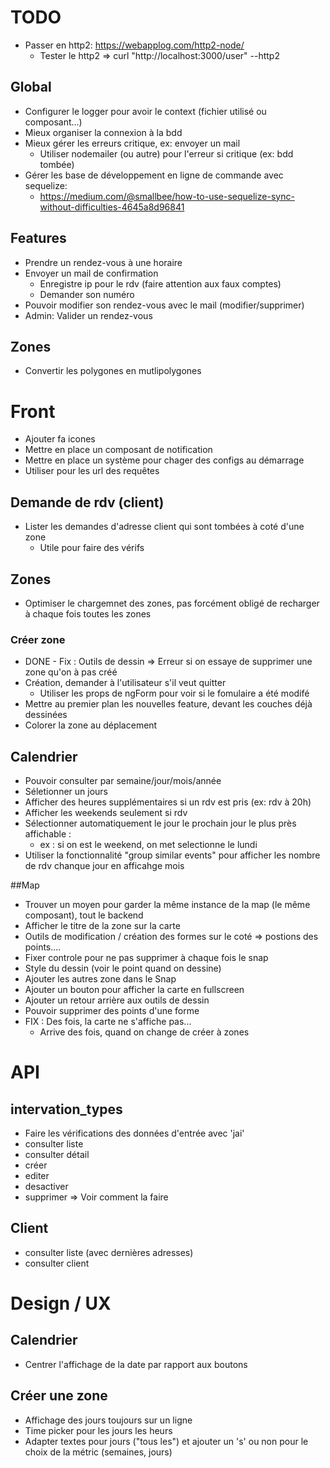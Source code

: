# TODO


* Passer en http2: https://webapplog.com/http2-node/
  * Tester le http2 => curl "http://localhost:3000/user" --http2

## Global
* Configurer le logger pour avoir le context (fichier utilisé ou composant...)
* Mieux organiser la connexion à la bdd
* Mieux gérer les erreurs critique, ex: envoyer un mail
    * Utiliser nodemailer (ou autre) pour l'erreur si critique (ex: bdd tombée)
* Gérer les base de développement en ligne de commande avec sequelize:
    * https://medium.com/@smallbee/how-to-use-sequelize-sync-without-difficulties-4645a8d96841
  
## Features
* Prendre un rendez-vous à une horaire
* Envoyer un mail de confirmation
    * Enregistre ip pour le rdv (faire attention aux faux comptes)
    * Demander son numéro
* Pouvoir modifier son rendez-vous avec le mail (modifier/supprimer)
* Admin: Valider un rendez-vous

## Zones
* Convertir les polygones en mutlipolygones



# Front
* Ajouter fa icones
* Mettre en place un composant de notification
* Mettre en place un système pour chager des configs au démarrage
 * Utiliser pour les url des requêtes


## Demande de rdv (client)
* Lister les demandes d'adresse client qui sont tombées à coté d'une zone
    * Utile pour faire des vérifs

## Zones
* Optimiser le chargemnet des zones, pas forcément obligé de recharger à chaque fois toutes les zones

### Créer zone
* DONE - Fix : Outils de dessin => Erreur si on essaye de supprimer une zone qu'on à pas créé
* Création, demander à l'utilisateur s'il veut quitter
    * Utiliser les props de ngForm pour voir si le fomulaire a été modifé
* Mettre au premier plan les nouvelles feature, devant les couches déjà dessinées
* Colorer la zone au déplacement

## Calendrier
* Pouvoir consulter par semaine/jour/mois/année
* Séletionner un jours
* Afficher des heures supplémentaires si un rdv est pris (ex: rdv à 20h)
* Afficher les weekends seulement si rdv
* Sélectionner automatiquement le jour le prochain jour le plus près affichable : 
    * ex : si on est le weekend, on met selectionne le lundi
* Utiliser la fonctionnalité "group similar events" pour afficher les nombre de rdv chanque jour en afficahge mois 

##Map
* Trouver un moyen pour garder la même instance de la map (le même composant), tout le backend
* Afficher le titre de la zone sur la carte
* Outils de modification / création des formes sur le coté => postions des points....
* Fixer controle pour ne pas supprimer à chaque fois le snap
* Style du dessin (voir le point quand on dessine)
* Ajouter les autres zone dans le Snap
* Ajouter un bouton pour afficher la carte en fullscreen
* Ajouter un retour arrière aux outils de dessin
* Pouvoir supprimer des points d'une forme
* FIX : Des fois, la carte ne s'affiche pas...
    * Arrive des fois, quand on change de créer à zones 


# API

## intervation_types
* Faire les vérifications des données d'entrée avec 'jai'
* consulter liste
* consulter détail
* créer
* editer
* desactiver
* supprimer => Voir comment la faire

## Client
* consulter liste (avec dernières adresses)
* consulter client

# Design / UX

## Calendrier
* Centrer l'affichage de la date par rapport aux boutons

## Créer une zone
* Affichage des jours toujours sur un ligne
* Time picker pour les jours les heurs
* Adapter textes pour jours ("tous les") et ajouter un 's' ou non pour le choix de la métric (semaines, jours)
 
